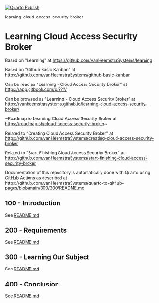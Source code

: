 [![Quarto Publish](https://github.com/vanHeemstraSystems/learning-cloud-access-security-broker/actions/workflows/publish.yml/badge.svg)](https://github.com/vanHeemstraSystems/learning-cloud-access-security-broker/actions/workflows/publish.yml)

learning-cloud-access-security-broker
# Learning Cloud Access Security Broker

Based on "Learning" at https://github.com/vanHeemstraSystems/learning

Based on "Github Basic Kanban" at https://github.com/vanHeemstraSystems/github-basic-kanban

Can be read as "Learning - Cloud Access Security Broker" at https://app.gitbook.com/o/???/

Can be browsed as "Learning - Cloud Access Security Broker" at https://vanheemstrasystems.github.io/learning-cloud-access-security-broker/

~Roadmap to Learning Cloud Access Security Broker at https://roadmap.sh/cloud-access-security-broker~

Related to "Creating Cloud Access Security Broker" at https://github.com/vanHeemstraSystems/creating-cloud-access-security-broker

Related to "Start Finishing Cloud Access Security Broker" at https://github.com/vanHeemstraSystems/start-finishing-cloud-access-security-broker

Documentation of this repository is automatically done with Quarto using GitHub Actions as described at https://github.com/vanHeemstraSystems/quarto-to-github-pages/blob/main/300/300/README.md

## 100 - Introduction

See [README.md](./100/README.md)

## 200 - Requirements

See [README.md](./200/README.md)

## 300 - Learning Our Subject

See [README.md](./300/README.md)

## 400 - Conclusion

See [README.md](./400/README.md)
